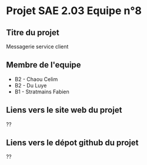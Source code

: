 # Projet SAE 2.03 Equipe n°8

## Titre du projet
Messagerie service client

## Membre de l'equipe
- B2 - Chaou Celim
- B2 - Du Luye
- B1 - Stratmains Fabien

## Liens vers le site web du projet
??

## Liens vers le dépot github du projet
??

